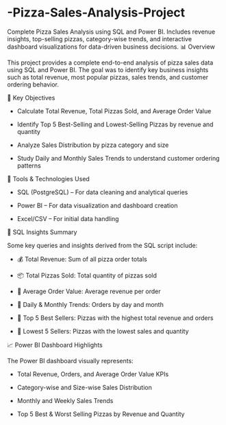 # -Pizza-Sales-Analysis-Project
Complete Pizza Sales Analysis using SQL and Power BI. Includes revenue insights, top-selling pizzas, category-wise trends, and interactive dashboard visualizations for data-driven business decisions.
📊 Overview

This project provides a complete end-to-end analysis of pizza sales data using SQL and Power BI.
The goal was to identify key business insights such as total revenue, most popular pizzas, sales trends, and customer ordering behavior.

🧠 Key Objectives

- Calculate Total Revenue, Total Pizzas Sold, and Average Order Value

- Identify Top 5 Best-Selling and Lowest-Selling Pizzas by revenue and quantity

- Analyze Sales Distribution by pizza category and size

- Study Daily and Monthly Sales Trends to understand customer ordering patterns

🧰 Tools & Technologies Used

- SQL (PostgreSQL) – For data cleaning and analytical queries

- Power BI – For data visualization and dashboard creation

- Excel/CSV – For initial data handling

🧾 SQL Insights Summary

Some key queries and insights derived from the SQL script include:

- 💰 Total Revenue: Sum of all pizza order totals

- 📦 Total Pizzas Sold: Total quantity of pizzas sold

- 🧾 Average Order Value: Average revenue per order

- 📅 Daily & Monthly Trends: Orders by day and month

- 🥇 Top 5 Best Sellers: Pizzas with the highest total revenue and orders

- 🧊 Lowest 5 Sellers: Pizzas with the lowest sales and quantity

📈 Power BI Dashboard Highlights

The Power BI dashboard visually represents:

- Total Revenue, Orders, and Average Order Value KPIs

- Category-wise and Size-wise Sales Distribution

- Monthly and Weekly Sales Trends

- Top 5 Best & Worst Selling Pizzas by Revenue and Quantity
